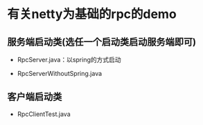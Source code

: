 # 有关netty为基础的rpc的demo

## 服务端启动类(选任一个启动类启动服务端即可)

- RpcServer.java：以spring的方式启动

- RpcServerWithoutSpring.java

## 客户端启动类

- RpcClientTest.java